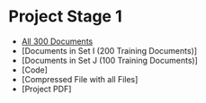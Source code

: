 # Project Stage 1

- [All 300 Documents](/Stage1/Data/All_Documents)
- [Documents in Set I (200 Training Documents)]
- [Documents in Set J (100 Training Documents)]
- [Code]
- [Compressed File with all Files]
- [Project PDF]
